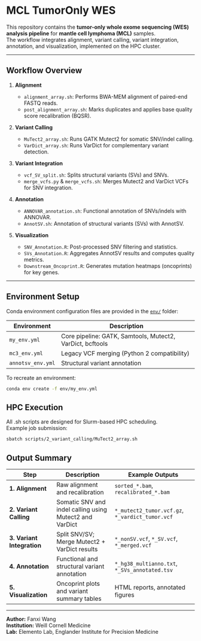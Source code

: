 # MCL TumorOnly WES

This repository contains the **tumor-only whole exome sequencing (WES) analysis pipeline** for **mantle cell lymphoma (MCL)** samples.  
The workflow integrates alignment, variant calling, variant integration, annotation, and visualization, implemented on the HPC cluster.

---

## Workflow Overview

1. **Alignment**
   - `alignment_array.sh`: Performs BWA-MEM alignment of paired-end FASTQ reads.
   - `post_alignment_array.sh`: Marks duplicates and applies base quality score recalibration (BQSR).

2. **Variant Calling**
   - `MuTect2_array.sh`: Runs GATK Mutect2 for somatic SNV/indel calling.
   - `VarDict_array.sh`: Runs VarDict for complementary variant detection.

3. **Variant Integration**
   - `vcf_SV_split.sh`: Splits structural variants (SVs) and SNVs.
   - `merge_vcfs.py` & `merge_vcfs.sh`: Merges Mutect2 and VarDict VCFs for SNV integration.

4. **Annotation**
   - `ANNOVAR_annotation.sh`: Functional annotation of SNVs/indels with ANNOVAR.
   - `AnnotSV.sh`: Annotation of structural variants (SVs) with AnnotSV.

5. **Visualization**
   - `SNV_Annotation.R`: Post-processed SNV filtering and statistics.
   - `SVs_Annotation.R`: Aggregates AnnotSV results and computes quality metrics.
   - `Downstream_Oncoprint.R`: Generates mutation heatmaps (oncoprints) for key genes.

---

## Environment Setup

Conda environment configuration files are provided in the [`env/`](./env) folder:

| Environment | Description |
|--------------|-------------|
| `my_env.yml` | Core pipeline: GATK, Samtools, Mutect2, VarDict, bcftools |
| `mc3_env.yml` | Legacy VCF merging (Python 2 compatibility) |
| `annotsv_env.yml` | Structural variant annotation |

To recreate an environment:
```bash
conda env create -f env/my_env.yml

```
## HPC Execution

All .sh scripts are designed for Slurm-based HPC scheduling.  
Example job submission:

```bash
sbatch scripts/2_variant_calling/MuTect2_array.sh
```

## Output Summary

| Step | Description | Example Outputs |
|------|--------------|------------------|
| **1. Alignment** | Raw alignment and recalibration | `sorted_*.bam`, `recalibrated_*.bam` |
| **2. Variant Calling** | Somatic SNV and indel calling using Mutect2 and VarDict | `*_mutect2_tumor.vcf.gz`, `*_vardict_tumor.vcf` |
| **3. Variant Integration** | Split SNV/SV; Merge Mutect2 + VarDict results | `*_nonSV.vcf`, `*_SV.vcf`, `*_merged.vcf`|
| **4. Annotation** | Functional and structural variant annotation | `*_hg38_multianno.txt`, `*_SVs_annotated.tsv` |
| **5. Visualization** | Oncoprint plots and variant summary tables | HTML reports, annotated figures |

---

**Author:** Fanxi Wang  
**Institution:** Weill Cornell Medicine  
**Lab:** Elemento Lab, Englander Institute for Precision Medicine
